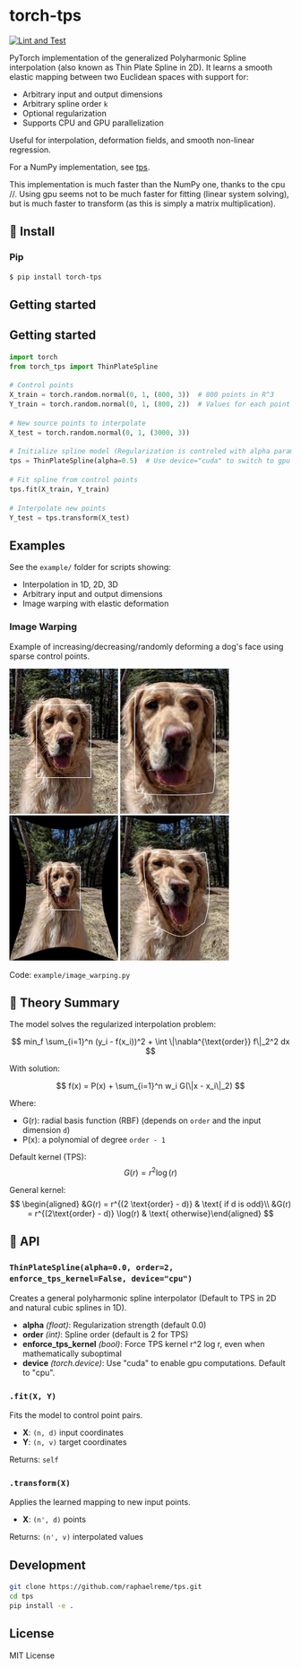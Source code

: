 # torch-tps

[![Lint and Test](https://github.com/raphaelreme/torch-tps/actions/workflows/tests.yml/badge.svg)](https://github.com/raphaelreme/torch-tps/actions/workflows/tests.yml)

PyTorch implementation of the generalized Polyharmonic Spline interpolation (also known as Thin Plate Spline in 2D). It learns a smooth elastic mapping between two Euclidean spaces with support for:

- Arbitrary input and output dimensions
- Arbitrary spline order `k`
- Optional regularization
- Supports CPU and GPU parallelization

Useful for interpolation, deformation fields, and smooth non-linear regression.

For a NumPy implementation, see [tps](https://github.com/raphaelreme/tps).

This implementation is much faster than the NumPy one, thanks to the cpu //. Using gpu seems not to be much faster for fitting (linear system solving), but is much faster to transform (as this is simply a matrix multiplication).

## 🚀 Install

### Pip

```bash
$ pip install torch-tps
```

## Getting started


## Getting started

```python
import torch
from torch_tps import ThinPlateSpline

# Control points
X_train = torch.random.normal(0, 1, (800, 3))  # 800 points in R^3
Y_train = torch.random.normal(0, 1, (800, 2))  # Values for each point (800 values in R^2)

# New source points to interpolate
X_test = torch.random.normal(0, 1, (3000, 3))

# Initialize spline model (Regularization is controled with alpha parameter)
tps = ThinPlateSpline(alpha=0.5)  # Use device="cuda" to switch to gpu

# Fit spline from control points
tps.fit(X_train, Y_train)

# Interpolate new points
Y_test = tps.transform(X_test)
```

## Examples

See the `example/` folder for scripts showing:

- Interpolation in 1D, 2D, 3D
- Arbitrary input and output dimensions
- Image warping with elastic deformation

### Image Warping

Example of increasing/decreasing/randomly deforming a dog's face using sparse control points.

![Original](example/images/dog_with_bbox.png)
![Increased](example/images/increase_warped_dog.png)
![Decreased](example/images/decrease_warped_dog.png)
![Random](example/images/random_warped_dog.png)

Code: `example/image_warping.py`


## 🧠 Theory Summary

The model solves the regularized interpolation problem:

$$
min_f \sum_{i=1}^n (y_i - f(x_i))^2 +  \int \|\nabla^{\text{order}} f\|_2^2 dx
$$

With solution:

$$
f(x) = P(x) +  \sum_{i=1}^n w_i G(\|x - x_i\|_2)
$$

Where:

- G(r): radial basis function (RBF) (depends on `order` and the input dimension `d`)
- P(x): a polynomial of degree `order - 1`

Default kernel (TPS):
$$G(r) = r^2 \log(r)$$

General kernel:
$$
\begin{aligned} &G(r) = r^{(2 \text{order} - d)} & \text{ if d is odd}\\ &G(r) = r^{(2\text{order} - d)} \log(r) & \text{ otherwise}\end{aligned}
$$


## 🔧 API

### `ThinPlateSpline(alpha=0.0, order=2, enforce_tps_kernel=False, device="cpu")`

Creates a general polyharmonic spline interpolator (Default to TPS in 2D and natural cubic splines in 1D).

- **alpha** *(float)*: Regularization strength (default 0.0)
- **order** *(int)*: Spline order (default is 2 for TPS)
- **enforce_tps_kernel** *(bool)*: Force TPS kernel r^2 log r, even when mathematically suboptimal
- **device** *(torch.device)*: Use "cuda" to enable gpu computations. Default to "cpu".

### `.fit(X, Y)`

Fits the model to control point pairs.

- **X**: `(n, d)` input coordinates
- **Y**: `(n, v)` target coordinates

Returns: `self`

### `.transform(X)`

Applies the learned mapping to new input points.

- **X**: `(n', d)` points

Returns: `(n', v)` interpolated values

## Development

```bash
git clone https://github.com/raphaelreme/tps.git
cd tps
pip install -e .
```

## License

MIT License
